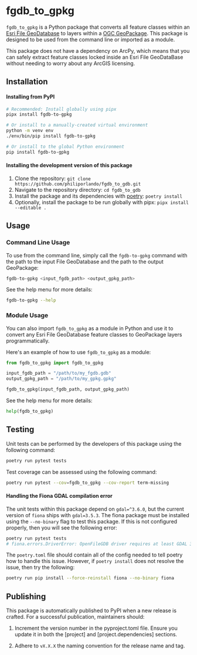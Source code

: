 # fgdb_to_gpkg

`fgdb_to_gpkg` is a Python package that converts all feature classes within an [Esri File GeoDatabase](https://pro.arcgis.com/en/pro-app/latest/help/data/geodatabases/manage-file-gdb/file-geodatabases.htm) to layers within a [OGC GeoPackage](https://www.geopackage.org). This package is designed to be used from the command line or imported as a module.

This package does not have a dependency on ArcPy, which means that you can safely extract feature classes locked inside an Esri File GeoDataBase without needing to worry about any ArcGIS licensing.

## Installation

#### Installing from PyPI

```bash
# Recommended: Install globally using pipx
pipx install fgdb-to-gpkg

# Or install to a manually-created virtual environment
python -m venv env
./env/bin/pip install fgdb-to-gpkg

# Or install to the global Python environment
pip install fgdb-to-gpkg
```

#### Installing the development version of this package

1. Clone the repository: `git clone https://github.com/philiporlando/fgdb_to_gdb.git`
2. Navigate to the repository directory: `cd fgdb_to_gdb`
3. Install the package and its dependencies with [poetry](https://python-poetry.org/): `poetry install`
4. Optionally, install the package to be run globally with pipx: `pipx install --editable .`

## Usage

### Command Line Usage

To use from the command line, simply call the `fgdb-to-gpkg` command with the path to the input File GeoDatabase and the path to the output GeoPackage:

```bash
fgdb-to-gpkg <input_fgdb_path> <output_gpkg_path>
```

See the help menu for more details:

```bash
fgdb-to-gpkg --help
```

### Module Usage

You can also import `fgdb_to_gpkg` as a module in Python and use it to convert any Esri File GeoDatabase feature classes to GeoPackage layers programmatically.

Here's an example of how to use `fgdb_to_gpkg` as a module:

```python
from fgdb_to_gpkg import fgdb_to_gpkg

input_fgdb_path = "/path/to/my_fgdb.gdb"
output_gpkg_path = "/path/to/my_gpkg.gpkg"

fgdb_to_gpkg(input_fgdb_path, output_gpkg_path)
```

See the help menu for more details:

```python
help(fgdb_to_gpkg)
```

## Testing

Unit tests can be performed by the developers of this package using the following command:

```bash
poetry run pytest tests
```

Test coverage can be assessed using the following command:

```bash
poetry run pytest --cov=fgdb_to_gpkg --cov-report term-missing
```

#### Handling the Fiona GDAL compilation error

The unit tests within this package depend on `gdal=^3.6.0`, but the current version of `fiona` ships with `gdal=3.5.3`. The fiona package must be installed using the `--no-binary` flag to test this package. If this is not configured properly, then you will see the following error:

```bash
poetry run pytest tests
# fiona.errors.DriverError: OpenFileGDB driver requires at least GDAL 3.6.0 for mode 'w', Fiona was compiled against: 3.5.3
```

The `poetry.toml` file should contain all of the config needed to tell poetry how to handle this issue. However, if `poetry install` does not resolve the issue, then try the following:

```bash
poetry run pip install --force-reinstall fiona --no-binary fiona
```

## Publishing

This package is automatically published to PyPI when a new release is crafted. For a successful publication, maintainers should:

1. Increment the version number in the pyproject.toml file. Ensure you update it in both the [project] and [project.dependencies] sections.

2. Adhere to `vX.X.X` the naming convention for the release name and tag.
